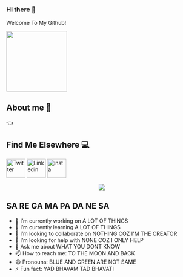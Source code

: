 ### Hi there 👋
Welcome To My Github!

<img src="https://octodex.github.com/images/daftpunktocat-thomas.gif" height="160px" width="160px">

## About me :boy:
👈

## Find Me Elsewhere :computer:
<a href="https://twitter.com/jayavithesh" target="_blank"><img src="https://cdn2.iconfinder.com/data/icons/social-media-2199/64/social_media_isometric_6-twitter-512.png" height="50px" width="50px" alt="Twitter"></a>
<a href="https://www.linkedin.com/in/mj-vithesh/" target="_blank"><img src="https://cdn2.iconfinder.com/data/icons/social-media-2199/64/social_media_isometric_14-linkedin-512.png" height="50px" width="50px" alt="Linkedin"></a>
<a href="https://www.instagram.com/thisisvithesh/" target="_blank"><img src="https://cdn2.iconfinder.com/data/icons/social-media-2199/64/social_media_isometric_3-instagram-512.png" height="50px" width="50px" alt="insta"></a>

<p align="center">
  <img src="https://github-readme-stats.vercel.app/api/?username=mjvithesh&theme=prussian&show_icons=true&count_private=true">
</p>


## SA RE GA MA PA DA NE SA
- 🔭 I’m currently working on A LOT OF THINGS
- 🌱 I’m currently learning A LOT OF THINGS
- 👯 I’m looking to collaborate on NOTHING COZ I'M THE CREATOR
- 🤔 I’m looking for help with NONE COZ I ONLY HELP
- 💬 Ask me about WHAT YOU DONT KNOW
- 📫 How to reach me: TO THE MOON AND BACK
- 😄 Pronouns: BLUE AND GREEN ARE NOT SAME
- ⚡ Fun fact: YAD BHAVAM TAD BHAVATI

